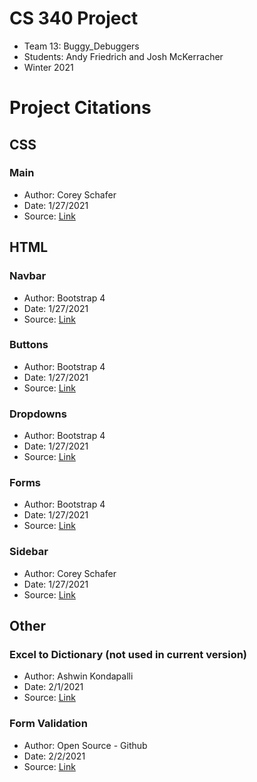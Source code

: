 # CS 340 Project
- Team 13: Buggy_Debuggers
- Students: Andy Friedrich and Josh McKerracher
- Winter 2021
# Project Citations
## CSS
### Main
- Author: Corey Schafer
- Date: 1/27/2021 
- Source: [Link](https://github.com/CoreyMSchafer/code_snippets/blob/master/Python/Flask_Blog/03-Forms-and-Validation/static/main.css)
## HTML
### Navbar
- Author: Bootstrap 4
- Date: 1/27/2021
- Source: [Link](https://getbootstrap.com/docs/4.0/components/navbar/)

### Buttons
- Author: Bootstrap 4
- Date: 1/27/2021
- Source: [Link](https://getbootstrap.com/docs/4.0/components/buttons/)
  
### Dropdowns
- Author: Bootstrap 4
- Date: 1/27/2021
- Source: [Link](https://getbootstrap.com/docs/4.0/components/dropdowns/)
  
### Forms
- Author: Bootstrap 4
- Date: 1/27/2021
- Source: [Link](https://getbootstrap.com/docs/4.0/components/forms/)
  
### Sidebar
- Author: Corey Schafer
- Date: 1/27/2021
- Source: [Link](https://github.com/CoreyMSchafer/code_snippets/blob/master/Python/Flask_Blog/03-Forms-and-Validation/flaskblog.py)

## Other
### Excel to Dictionary (not used in current version)
- Author: Ashwin Kondapalli
- Date: 2/1/2021
- Source: [Link](https://pypi.org/project/xl2dict/)
  
### Form Validation
- Author: Open Source - Github
- Date: 2/2/2021
- Source: [Link](https://wtforms.readthedocs.io/en/2.3.x/)
